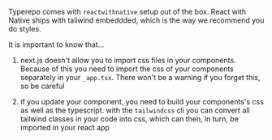 Typerepo comes with `reactwithnative` setup out of the box.
React with Native ships with tailwind embeddded, which is the way we recommend you do styles.

It is important to know that...

1. next.js doesn't allow you to import css files in your components. Because of this you need to import the css of your components separately in your `_app.tsx`. There won't be a warning if you forget this, so be careful

2. if you update your component, you need to build your components's css as well as the typescript. with the `tailwindcss` cli you can convert all tailwind classes in your code into css, which can then, in turn, be imported in your react app
